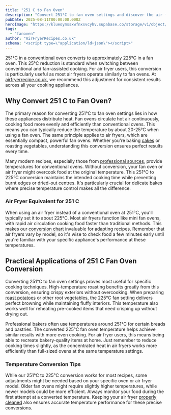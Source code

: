 ```yaml
---
title: "251 C to Fan Oven"
description: "Convert 251°C to fan oven settings and discover the air fryer equivalent for perfect cooking results every time. Essential guide for UK kitchens."
pubDate: 2025-08-11T00:00:00.000Z
heroImage: "https://klueoymssxwfnxsvcyhv.supabase.co/storage/v1/object/public/md/251-c-to-fan-oven-842a4fb9.png"
tags:
  - "fanoven"
author: "AirFryerRecipes.co.uk"
schema: "<script type=\"application/ld+json\"></script>"
---
```


<p>251°C in a conventional oven converts to approximately 225°C in a fan oven. This 25°C reduction is standard when switching between conventional and fan-assisted cooking. For air fryer users, this conversion is particularly useful as most air fryers operate similarly to fan ovens. At <a href=https://www.airfryerrecipe.co.uk>airfryerrecipe.co.uk</a>, we recommend this adjustment for consistent results across all your cooking appliances.</p>

<h2>Why Convert 251 C to Fan Oven?</h2>
<p>The primary reason for converting 251°C to fan oven settings lies in how these appliances distribute heat. Fan ovens circulate hot air continuously, cooking food more evenly and efficiently than conventional ovens. This means you can typically reduce the temperature by about 20-25°C when using a fan oven. The same principle applies to air fryers, which are essentially compact, powerful fan ovens. Whether you're baking <a href=https://www.airfryerrecipe.co.uk/recipe-category/cakes>cakes</a> or roasting vegetables, understanding this conversion ensures perfect results every time.</p>

<p>Many modern recipes, especially those from <a href=https://www.airfryerrecipe.co.uk/recipes>professional sources</a>, provide temperatures for conventional ovens. Without conversion, your fan oven or air fryer might overcook food at the original temperature. This 251°C to 225°C conversion maintains the intended cooking time while preventing burnt edges or dried-out centres. It's particularly crucial for delicate bakes where precise temperature control makes all the difference.</p>

<h3>Air Fryer Equivalent for 251 C</h3>
<p>When using an air fryer instead of a conventional oven at 251°C, you'll typically set it to about 225°C. Most air fryers function like mini fan ovens, with rapid air circulation cooking food faster than traditional methods. This makes our <a href=https://www.airfryerrecipe.co.uk/air-fryer-conversion-chart>conversion chart</a> invaluable for adapting recipes. Remember that air fryers vary by model, so it's wise to check food a few minutes early until you're familiar with your specific appliance's performance at these temperatures.</p>

<h2>Practical Applications of 251 C Fan Oven Conversion</h2>
<p>Converting 251°C to fan oven settings proves most useful for specific cooking techniques. High-temperature roasting benefits greatly from this conversion, ensuring crispy exteriors without overcooking. When preparing <a href=https://www.airfryerrecipe.co.uk/recipe-category/potatoes>roast potatoes</a> or other root vegetables, the 225°C fan setting delivers perfect browning while maintaining fluffy interiors. This temperature also works well for reheating pre-cooked items that need crisping up without drying out.</p>

<p>Professional bakers often use temperatures around 251°C for certain breads and pastries. The converted 225°C fan oven temperature helps achieve similar results with more even cooking. For air fryer users, this means being able to recreate bakery-quality items at home. Just remember to reduce cooking times slightly, as the concentrated heat in air fryers works more efficiently than full-sized ovens at the same temperature settings.</p>

<h3>Temperature Conversion Tips</h3>
<p>While our 251°C to 225°C conversion works for most recipes, some adjustments might be needed based on your specific oven or air fryer model. Older fan ovens might require slightly higher temperatures, while newer models could be more efficient. Always monitor your food during the first attempt at a converted temperature. Keeping your air fryer <a href=https://www.airfryerrecipe.co.uk/air-fryer-cleaner>properly cleaned</a> also ensures accurate temperature performance for these precise conversions.</p>